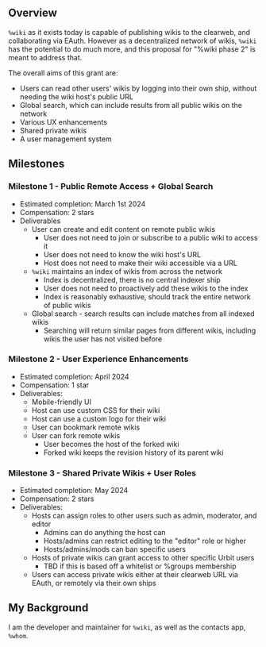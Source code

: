 ## Overview

`%wiki` as it exists today is capable of publishing wikis to the clearweb, and collaborating via EAuth. However as a decentralized network of wikis, `%wiki` has the potential to do much more, and this proposal for "%wiki phase 2" is meant to address that.

The overall aims of this grant are:

* Users can read other users' wikis by logging into their own ship, without needing the wiki host's public URL
* Global search, which can include results from all public wikis on the network
* Various UX enhancements
* Shared private wikis
* A user management system

## Milestones

### Milestone 1 - Public Remote Access + Global Search

* Estimated completion: March 1st 2024
* Compensation: 2 stars
* Deliverables
  * User can create and edit content on remote public wikis
    * User does not need to join or subscribe to a public wiki to access it
    * User does not need to know the wiki host's URL
    * Host does not need to make their wiki accessible via a URL
  * `%wiki` maintains an index of wikis from across the network
    * Index is decentralized, there is no central indexer ship
    * User does not need to proactively add these wikis to the index
    * Index is reasonably exhaustive, should track the entire network of public wikis
  * Global search - search results can include matches from all indexed wikis
    * Searching will return similar pages from different wikis, including wikis the user has not visited before

### Milestone 2 - User Experience Enhancements

* Estimated completion: April 2024
* Compensation: 1 star
* Deliverables:
  * Mobile-friendly UI
  * Host can use custom CSS for their wiki
  * Host can use a custom logo for their wiki
  * User can bookmark remote wikis
  * User can fork remote wikis
    * User becomes the host of the forked wiki
    * Forked wiki keeps the revision history of its parent wiki

### Milestone 3 - Shared Private Wikis + User Roles

* Estimated completion: May 2024
* Compensation: 2 stars
* Deliverables:
  * Hosts can assign roles to other users such as admin, moderator, and editor
    * Admins can do anything the host can
    * Hosts/admins can restrict editing to the "editor" role or higher
    * Hosts/admins/mods can ban specific users
  * Hosts of private wikis can grant access to other specific Urbit users
    * TBD if this is based off a whitelist or %groups membership
  * Users can access private wikis either at their clearweb URL via EAuth, or remotely via their own ships

## My Background

I am the developer and maintainer for `%wiki`, as well as the contacts app, `%whom`.